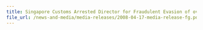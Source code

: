 ```yaml
---
title: Singapore Customs Arrested Director for Fraudulent Evasion of over $795,350 in Liquor Duties and GST
file_url: /news-and-media/media-releases/2008-04-17-media-release-fg.pdf
---
```

